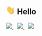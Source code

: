 ## <img src="https://raw.githubusercontent.com/ABSphreak/ABSphreak/master/gifs/Hi.gif" width="25"> Hello 

<div>
  <!-- Resume -->
  <a href="https://drive.google.com/file/d/1dGz7IpMRYb6v8zBrm_9Ri62KqcgS2eIf/view"><img src="https://img.shields.io/badge/Resume-ffd966?style=for-the-badge&logo=readdotcv&logoColor=white"/>
  </a>
  <!-- TechBlog -->
  <a href="https://devella.oopy.io/posting"> <img src="https://img.shields.io/badge/Tech Blog-f6b26b?style=for-the-badge&logo=notion&logoColor=white" style="margin-left: 10px; "/>
  </a>
  <!-- LinkedIn -->
  <a href="https://www.linkedin.com/in/ella-yschoi/"> <img src="https://img.shields.io/badge/linkedin-3d85c6?style=for-the-badge&logo=linkedin&logoColor=white" style="margin-left: 10px; "/>
  </a>
</div>
